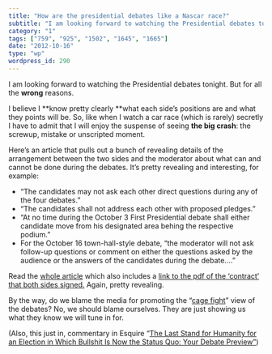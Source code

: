 ```yaml
---
title: "How are the presidential debates like a Nascar race?"
subtitle: "I am looking forward to watching the Presidential debates tonight. But for all the **wrong** reasons..."
category: "1"
tags: ["759", "925", "1502", "1645", "1665"]
date: "2012-10-16"
type: "wp"
wordpress_id: 290
---
```

I am looking forward to watching the Presidential debates tonight. But for all the **wrong** reasons.

I believe I **know pretty clearly **what each side’s positions are and what they points will be. So, like when I watch a car race (which is rarely) secretly I have to admit that I will enjoy the suspense of seeing **the big crash**: the screwup, mistake or unscripted moment.

Here’s an article that pulls out a bunch of revealing details of the arrangement between the two sides and the moderator about what can and cannot be done during the debates. It’s pretty revealing and interesting, for example:

- “The candidates may not ask each other direct questions during any of the four debates.”
- “The candidates shall not address each other with proposed pledges.”
- “At no time during the October 3 First Presidential debate shall either candidate move from his designated area behing the respective podium.”
- For the October 16 town-hall-style debate, “the moderator will not ask follow-up questions or comment on either the questions asked by the audience or the answers of the candidates during the debate….”

Read the [whole article](http://gawker.com/5951977/leaked-debate-agreement-shows-both-obama-and-romney-are-sniveling-cowards) which also includes a [link to the pdf of the ‘contract’ that both sides signed.](http://www.scribd.com/doc/110073567) Again, pretty revealing.

By the way, do we blame the media for promoting the “[cage fight](http://www.google.com/url?sa=t&rct=j&q=&esrc=s&source=web&cd=1&cad=rja&ved=0CCAQtwIwAA&url=http%3A%2F%2Fwww.youtube.com%2Fwatch%3Fv%3DLDf0NF32Vs8&ei=xZp9UIWzIcTdqAGGqoDYAg&usg=AFQjCNE_3ehPLlg1mad2Fbq5WVOkpqt7tg&sig2=0xYeFwTcNWb1q6OESQj1CQ)” view of the debates? No, we should blame ourselves. They are just showing us what they know we will tune in for.

(Also, this just in, commentary in Esquire “[The Last Stand for Humanity for an Election in Which Bullshit Is Now the Status Quo: Your Debate Preview”](http://www.esquire.com/blogs/politics/second-presidential-debate-2012-13764625?click=pp))